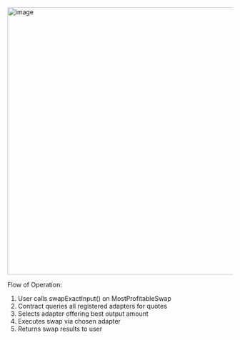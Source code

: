<img width="600" alt="image" src="https://github.com/user-attachments/assets/6adba38a-0075-446e-a475-f56b477b7a6a" />


Flow of Operation:
1. User calls swapExactInput() on MostProfitableSwap
2. Contract queries all registered adapters for quotes
3. Selects adapter offering best output amount
4. Executes swap via chosen adapter
5. Returns swap results to user
